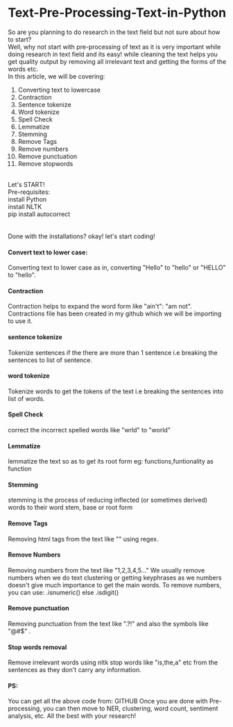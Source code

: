 # Text-Pre-Processing-Text-in-Python
So are you planning to do research in the text field but not sure about how to start? <br>
Well, why not start with pre-processing of text as it is very important while doing research in text field and its easy! while cleaning the text helps you get quality output by removing all irrelevant text and getting the forms of the words etc. <br>
In this article, we will be covering:<br>
1. Converting text to lowercase
2. Contraction
3. Sentence tokenize
4. Word tokenize
5. Spell Check
6. Lemmatize
7. Stemming
8. Remove Tags
9. Remove numbers
10. Remove punctuation
11. Remove stopwords


<br>Let's START! <br>
Pre-requisites:<br>
install Python<br>
install NLTK<br>
pip install autocorrect<br>
<br><br>Done with the installations? okay! let's start coding! <br>
#### Convert text to lower case:<br>
Converting text to lower case as in, converting "Hello" to "hello" or "HELLO" to "hello".<br>

#### Contraction<br>
Contraction helps to expand the word form like "ain't": "am not". Contractions file has been created in my github which we will be importing to use it.

#### sentence tokenize
Tokenize sentences if the there are more than 1 sentence i.e breaking the sentences to list of sentence.

#### word tokenize
Tokenize words to get the tokens of the text i.e breaking the sentences into list of words.

#### Spell Check
correct the incorrect spelled words like "wrld" to "world"

#### Lemmatize
lemmatize the text so as to get its root form eg: functions,funtionality as function
#### Stemming
stemming is the process of reducing inflected (or sometimes derived) words to their word stem, base or root form
#### Remove Tags
Removing html tags from the text like "<head><body>" using regex.

#### Remove Numbers
Removing numbers from the text like "1,2,3,4,5…" We usually remove numbers when we do text clustering or getting keyphrases as we numbers doesn't give much importance to get the main words. To remove numbers, you can use: .isnumeric() else .isdigit()
#### Remove punctuation
Removing punctuation from the text like ".?!" and also the symbols like "@#$" .
#### Stop words removal
Remove irrelevant words using nltk stop words like "is,the,a" etc from the sentences as they don't carry any information.
#### PS:
You can get all the above code from: GITHUB
Once you are done with Pre-processing, you can then move to NER, clustering, word count, sentiment analysis, etc.
All the best with your research!
